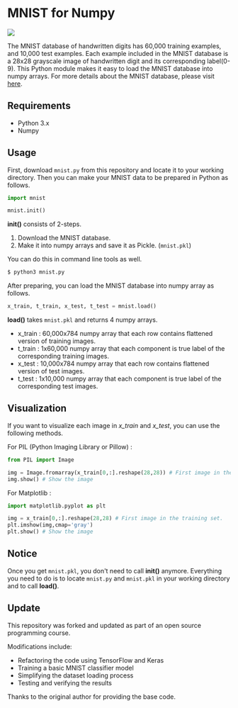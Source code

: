 
# MNIST for Numpy

![](mnist_image.png)

The MNIST database of handwritten digits has 60,000 training examples, and 10,000 test examples.
Each example included in the MNIST database is a 28x28 grayscale image of handwritten digit and its corresponding label(0-9).
This Python module makes it easy to load the MNIST database into numpy arrays.
For more details about the MNIST database, please visit [here](http://yann.lecun.com/exdb/mnist/index.html).

## Requirements

- Python 3.x
- Numpy

## Usage

First, download `mnist.py` from this repository and locate it to your working directory.
Then you can make your MNIST data to be prepared in Python as follows.

```python
import mnist

mnist.init()
```

**init()** consists of 2-steps.

1. Download the MNIST database.
2. Make it into numpy arrays and save it as Pickle. (`mnist.pkl`)

You can do this in command line tools as well.

```sh
$ python3 mnist.py
```

After preparing, you can load the MNIST database into numpy array as follows.

```python
x_train, t_train, x_test, t_test = mnist.load()
```

**load()** takes `mnist.pkl` and returns 4 numpy arrays.

- x_train : 60,000x784 numpy array that each row contains flattened version of training images.
- t_train : 1x60,000 numpy array that each component is true label of the corresponding training images.
- x_test : 10,000x784 numpy array that each row contains flattened version of test images.
- t_test : 1x10,000 numpy array that each component is true label of the corresponding test images.


## Visualization

If you want to visualize each image in *x_train* and *x_test*, you can use the following methods.

For PIL (Python Imaging Library or Pillow) : 
```python
from PIL import Image

img = Image.fromarray(x_train[0,:].reshape(28,28)) # First image in the training set.
img.show() # Show the image
```

For Matplotlib :
```python
import matplotlib.pyplot as plt

img = x_train[0,:].reshape(28,28) # First image in the training set.
plt.imshow(img,cmap='gray')
plt.show() # Show the image
```

## Notice

Once you get `mnist.pkl`, you don't need to call **init()** anymore. Everything you need to do is to locate `mnist.py` and `mnist.pkl` in your working directory and to call **load()**.

## Update

This repository was forked and updated as part of an open source programming course.

Modifications include:

- Refactoring the code using TensorFlow and Keras
- Training a basic MNIST classifier model
- Simplifying the dataset loading process
- Testing and verifying the results

Thanks to the original author for providing the base code.


